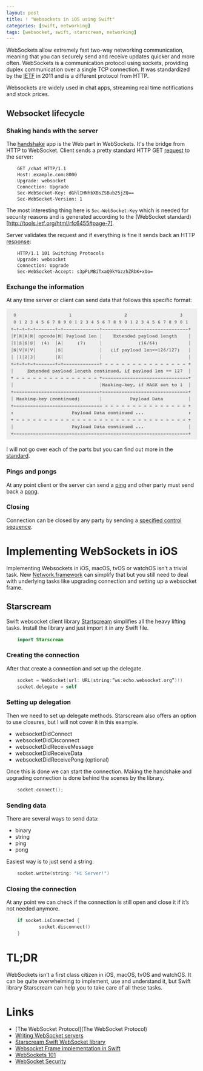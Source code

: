 ```yaml
---
layout: post
title: ! "Websockets in iOS using Swift"
categories: [swift, networking]
tags: [websocket, swift, starscream, networking]
---
```


WebSockets allow extremely fast two-way networking communication, meaning that you can securely send and receive updates quicker and more often. WebSockets is a communication protocol using sockets, providing duplex communication over a single TCP connection. It was standardized by the [IETF](https://tools.ietf.org/html/rfc6455) in 2011 and is a different protocol from HTTP.

Websockets are widely used in chat apps, streaming real time notifications and stock prices.

<!--more-->

## Websocket lifecycle

### Shaking hands with the server

The [handshake](https://tools.ietf.org/html/rfc6455#section-4) app is the Web part in WebSockets. It's the bridge from HTTP to WebSocket. Client sends a pretty standard HTTP GET [request](https://tools.ietf.org/html/rfc6455#section-4.2.1) to the server:

```
    GET /chat HTTP/1.1
    Host: example.com:8000
    Upgrade: websocket
    Connection: Upgrade
    Sec-WebSocket-Key: dGhlIHNhbXBsZSBub25jZQ==
    Sec-WebSocket-Version: 1
```

The most interesting thing here is `Sec-WebSocket-Key` which is needed for security reasons and is generated according to the (WebSocket standard)[http://tools.ietf.org/html/rfc6455#page-7].

Server validates the request and if everything is fine it sends back an HTTP [response](https://tools.ietf.org/html/rfc6455#section-4.2.2):

```
    HTTP/1.1 101 Switching Protocols
    Upgrade: websocket
    Connection: Upgrade
    Sec-WebSocket-Accept: s3pPLMBiTxaQ9kYGzzhZRbK+xOo=
```

### Exchange the information

At any time server or client can send data that follows this specific format:

![Websocket Frame Format](assets/img/websocket-frame-format.png)

I will not go over each of the parts but you can find out more in the [standard](https://tools.ietf.org/html/rfc6455#section-5.6).

### Pings and pongs

At any point client or the server can send a [ping](https://tools.ietf.org/html/rfc6455#section-5.5.2) and other party must send back a [pong](https://tools.ietf.org/html/rfc6455#section-5.5.3).

### Closing

Connection can be closed by any party by sending a [specified control sequence](https://tools.ietf.org/html/rfc6455#section-5.5.1).

# Implementing WebSockets in iOS

Implementing Websockets in iOS, macOS, tvOS or watchOS isn’t a trivial task. New [Network.framework](https://developer.apple.com/documentation/network) can simplify that but you still need to deal with underlying tasks like upgrading connection and setting up a websocket frame.

## Starscream

Swift websocket client library [Startscream](https://github.com/daltoniam/Starscream) simplifies all the heavy lifting tasks. Install the library and just import it in any Swift file.

```swift
    import Starscream
```

### Creating the connection

After that create a connection and set up the delegate.

```swift
    socket = WebSocket(url: URL(string:”ws:echo.websocket.org”)!)
    socket.delegate = self
```

### Setting up delegation

Then we need to set up delegate methods. Starscream also offers an option to use closures, but I will not cover it in this example.

- websocketDidConnect
- websocketDidDisconnect
- websocketDidReceiveMessage
- websocketDidReceiveData
- websocketDidReceivePong (optional)

Once this is done we can start the connection. Making the handshake and upgrading connection is done behind the scenes by the library.

```swift
    socket.connect();
```

### Sending data

There are several ways to send data:

- binary
- string
- ping
- pong

Easiest way is to just send a string:

```swift
    socket.write(string: "Hi Server!")
```

### Closing the connection

At any point we can check if the connection is still open and close it if it’s not needed anymore.

```swift
    if socket.isConnected {
        	socket.disconnect()
    }
```

# TL;DR

WebSockets isn’t a first class citizen in iOS, macOS, tvOS and watchOS. It can be quite overwhelming to implement, use and understand it, but Swift library Starscream can help you to take care of all these tasks.


# Links

- [The WebSocket Protocol](The WebSocket Protocol)
- [Writing WebSocket servers](https://developer.mozilla.org/en-US/docs/Web/API/WebSockets_API/Writing_WebSocket_servers)
- [Starscream Swift WebSocket library](https://github.com/daltoniam/Starscream)
- [Websocket Frame implementation in Swift](https://github.com/ZewoGraveyard/WebSocket/blob/master/Sources/WebSocket/Frame.swift)
- [WebSockets 101](http://lucumr.pocoo.org/2012/9/24/websockets-101/)
- [WebSocket Security](https://devcenter.heroku.com/articles/websocket-security)
